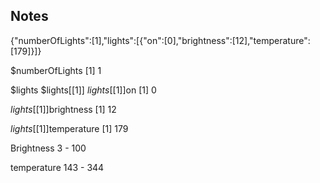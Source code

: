 ## Notes

{"numberOfLights":[1],"lights":[{"on":[0],"brightness":[12],"temperature":[179]}]}


$numberOfLights
[1] 1

$lights
$lights[[1]]
$lights[[1]]$on
[1] 0

$lights[[1]]$brightness
[1] 12

$lights[[1]]$temperature
[1] 179


Brightness 3 - 100

temperature 143 - 344
